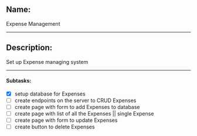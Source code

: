 ## Name:
Expense Management

---
## Description:
Set up Expense managing system

---
#### Subtasks:
- [x] setup database for Expenses
- [ ] create endpoints on the server to CRUD Expenses
- [ ] create page with form to add Expenses to database
- [ ] create page with list of all the Expenses || single Expense
- [ ] create page with form to update Expenses
- [ ] create button to delete Expenses